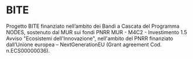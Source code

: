 # BITE

Progetto BITE finanziato nell’ambito dei Bandi a Cascata del Programma NODES, sostenuto dal MUR sui fondi PNRR MUR - M4C2 - Investimento 1.5 Avviso "Ecosistemi dell'Innovazione", nell'ambito del PNRR finanziato dall’Unione europea – NextGenerationEU (Grant agreement Cod. n.ECS00000036).